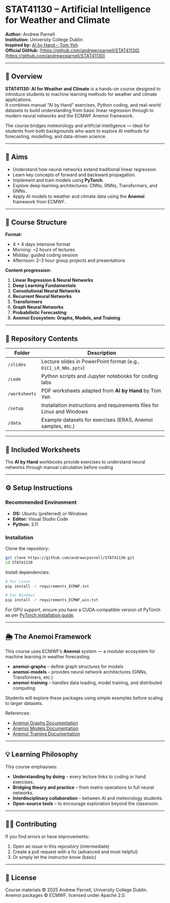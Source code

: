# STAT41130 – Artificial Intelligence for Weather and Climate

**Author:** Andrew Parnell  
**Institution:** University College Dublin  
**Inspired by:** [AI by Hand – Tom Yeh](https://www.byhand.ai)  
**Official GitHub:** [https://github.com/andrewcparnell/STAT41130](https://github.com/andrewcparnell/STAT41130)

---

## 🧭 Overview

**STAT41130: AI for Weather and Climate** is a hands-on course designed to introduce students to machine learning methods for weather and climate applications.  
It combines manual “AI by Hand” exercises, Python coding, and real-world datasets to build understanding from basic linear regression through to modern neural networks and the ECMWF Anemoi framework.

The course bridges meteorology and artificial intelligence — ideal for students from both backgrounds who want to explore AI methods for forecasting, modelling, and data-driven science.

---

## 🎯 Aims

- Understand how neural networks extend traditional linear regression.  
- Learn key concepts of forward and backward propagation.  
- Implement and train models using **PyTorch**.  
- Explore deep learning architectures: CNNs, RNNs, Transformers, and GNNs.  
- Apply AI models to weather and climate data using the **Anemoi** framework from ECMWF.

---

## 🧩 Course Structure

**Format:**  
- 4 + 4 days intensive format  
- Morning: ~2 hours of lectures  
- Midday: guided coding session  
- Afternoon: 2–3 hour group projects and presentations  

**Content progression:**
1. **Linear Regression & Neural Networks**
2. **Deep Learning Fundamentals**
3. **Convolutional Neural Networks**
4. **Recurrent Neural Networks**
5. **Transformers**
6. **Graph Neural Networks**
7. **Probabilistic Forecasting**
8. **Anemoi Ecosystem: Graphs, Models, and Training**

---

## 🧱 Repository Contents

| Folder | Description |
|--------|--------------|
| `/slides` | Lecture slides in PowerPoint format (e.g., `D1C1_LR_NNs.pptx`) |
| `/code` | Python scripts and Jupyter notebooks for coding labs |
| `/worksheets` | PDF worksheets adapted from **AI by Hand** by Tom Yeh |
| `/setup` | Installation instructions and requirements files for Linux and Windows |
| `/data` | Example datasets for exercises (ERA5, Anemoi samples, etc.) |

---

## 🧠 Included Worksheets

The **AI by Hand** workbooks provide exercises to understand neural networks through manual calculation before coding

---

## ⚙️ Setup Instructions

### Recommended Environment
- **OS:** Ubuntu (preferred) or Windows  
- **Editor:** Visual Studio Code  
- **Python:** 3.11 

### Installation
Clone the repository:
```bash
git clone https://github.com/andrewcparnell/STAT41130.git
cd STAT41130
```

Install dependencies:
```bash
# For Linux
pip install -r requirements_ECMWF.txt

# For Windows
pip install -r requirements_ECMWF_win.txt
```

For GPU support, ensure you have a CUDA-compatible version of PyTorch as per [PyTorch installation guide](https://pytorch.org/get-started/locally/).

---

## 🌦️ The Anemoi Framework

This course uses ECMWF’s **Anemoi** system — a modular ecosystem for machine learning in weather forecasting.

- **anemoi-graphs** – define graph structures for models  
- **anemoi-models** – provides neural network architectures (GNNs, Transformers, etc.)  
- **anemoi-training** – handles data loading, model training, and distributed computing  

Students will explore these packages using simple examples before scaling to larger datasets.

References:  
- [Anemoi Graphs Documentation](https://anemoi.readthedocs.io/projects/graphs/en/latest/)  
- [Anemoi Models Documentation](https://anemoi.readthedocs.io/projects/models/en/latest/)  
- [Anemoi Training Documentation](https://anemoi.readthedocs.io/projects/training/en/latest/)

---

## 💡 Learning Philosophy

This course emphasises:
- **Understanding by doing** – every lecture links to coding or hand exercises.  
- **Bridging theory and practice** – from matrix operations to full neural networks.  
- **Interdisciplinary collaboration** – between AI and meteorology students.  
- **Open-source tools** – to encourage exploration beyond the classroom.  

---

## 🧑‍💻 Contributing

If you find errors or have improvements:
1. Open an issue in this repository (intermediate)
2. Create a pull request with a fix (advanced and most helpful)
3. Or simply let the instructor know (basic)

---

## 📜 License

Course materials © 2025 Andrew Parnell, University College Dublin.  
Anemoi packages © ECMWF, licensed under Apache 2.0.

